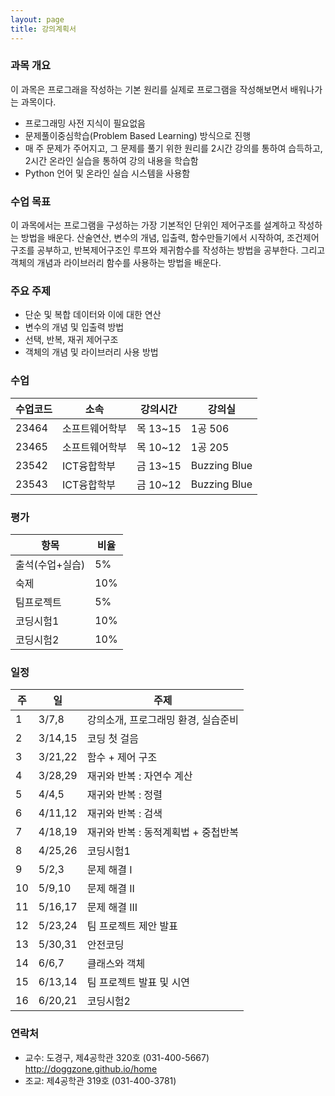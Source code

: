 ```yaml
---
layout: page
title: 강의계획서
---
```


### 과목 개요
이 과목은 프로그래을 작성하는 기본 원리를 실제로 프로그램을 작성해보면서 배워나가는 과목이다.
- 프로그래밍 사전 지식이 필요없음
- 문제풀이중심학습(Problem Based Learning) 방식으로 진행
- 매 주 문제가 주어지고, 그 문제를 풀기 위한 원리를 2시간 강의를 통하여 습득하고, 2시간 온라인 실습을 통하여 강의 내용을 학습함
- Python 언어 및 온라인 실습 시스템을 사용함

### 수업 목표
이 과목에서는 프로그램을 구성하는 가장 기본적인 단위인 제어구조를 설계하고 작성하는 방법을 배운다. 산술연산, 변수의 개념, 입출력, 함수만들기에서 시작하여, 조건제어구조를 공부하고, 반복제어구조인 루프와 제귀함수를 작성하는 방법을 공부한다. 그리고 객체의 개념과 라이브러리 함수를 사용하는 방법을 배운다.

### 주요 주제
- 단순 및 복합 데이터와 이에 대한 연산
- 변수의 개념 및 입출력 방법
- 선택, 반복, 재귀 제어구조
- 객체의 개념 및 라이브러리 사용 방법

### 수업
| 수업코드 | 소속 | 강의시간 | 강의실 |
|------|-------|-------|-------|
| 23464 | 소프트웨어학부 | 목 13~15 | 1공 506 |
| 23465 | 소프트웨어학부 | 목 10~12 | 1공 205 |
| 23542 | ICT융합학부 | 금 13~15 | Buzzing Blue |
| 23543 | ICT융합학부 | 금 10~12 | Buzzing Blue |


### 평가
| 항목 | 비율 |
|-----|-----|
| 출석(수업+실습)  | 5% | 
| 숙제 | 10% |
| 팀프로젝트 | 5% |
| 코딩시험1 | 10% |
| 코딩시험2 | 10% |

### 일정
| 주 | 일 | 주제 |
|------|-------|-------|
|  1  | 3/7,8 | 강의소개, 프로그래밍 환경, 실습준비
|  2  | 3/14,15 | 코딩 첫 걸음
|  3  | 3/21,22 | 함수 + 제어 구조
|  4  | 3/28,29 | 재귀와 반복 : 자연수 계산
|  5  | 4/4,5 | 재귀와 반복 : 정렬
|  6  | 4/11,12 | 재귀와 반복 : 검색
|  7  | 4/18,19 | 재귀와 반복 : 동적계획법 + 중첩반복
|  8  | 4/25,26 | 코딩시험1
|  9  | 5/2,3 | 문제 해결 I
|  10 | 5/9,10 | 문제 해결 II
|  11 | 5/16,17 | 문제 해결 III
|  12 | 5/23,24 | 팀 프로젝트 제안 발표
|  13 | 5/30,31 | 안전코딩
|  14 | 6/6,7 | 클래스와 객체
|  15 | 6/13,14 | 팀 프로젝트 발표 및 시연
|  16 | 6/20,21 | 코딩시험2

### 연락처

-	교수: 도경구, 제4공학관 320호 (031-400-5667) http://doggzone.github.io/home
-	조교: 제4공학관 319호 (031-400-3781)
